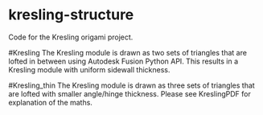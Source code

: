 # kresling-structure
Code for the Kresling origami project.

#Kresling 
The Kresling module is drawn as two sets of triangles that are lofted in between using Autodesk Fusion Python API. This results in a Kresling module with uniform sidewall thickness.

#Kresling_thin
The Kresling module is drawn as three sets of triangles that are lofted with smaller angle/hinge thickness. Please see KreslingPDF for explanation of the maths.
